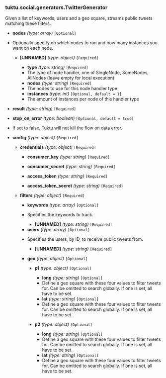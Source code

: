 ### tuktu.social.generators.TwitterGenerator
Given a list of keywords, users and a geo square, streams public tweets matching these filters.

  * **nodes** *(type: array)* `[Optional]`
  - Optionally specify on which nodes to run and how many instances you want on each node.

    * **[UNNAMED]** *(type: object)* `[Required]`

      * **type** *(type: string)* `[Required]`
      - The type of node handler, one of SingleNode, SomeNodes, AllNodes (leave empty for local execution)

      * **nodes** *(type: string)* `[Required]`
      - The nodes to use for this node handler type

      * **instances** *(type: int)* `[Optional, default = 1]`
      - The amount of instances per node of this handler type

  * **result** *(type: string)* `[Required]`

  * **stop_on_error** *(type: boolean)* `[Optional, default = true]`
  - If set to false, Tuktu will not kill the flow on data error.

  * **config** *(type: object)* `[Required]`

    * **credentials** *(type: object)* `[Required]`

      * **consumer_key** *(type: string)* `[Required]`

      * **consumer_secret** *(type: string)* `[Required]`

      * **access_token** *(type: string)* `[Required]`

      * **access_token_secret** *(type: string)* `[Required]`

    * **filters** *(type: object)* `[Required]`

      * **keywords** *(type: array)* `[Optional]`
      - Specifies the keywords to track.

        * **[UNNAMED]** *(type: string)* `[Required]`

      * **users** *(type: array)* `[Optional]`
      - Specifies the users, by ID, to receive public tweets from.

        * **[UNNAMED]** *(type: string)* `[Required]`

      * **geo** *(type: object)* `[Optional]`

        * **p1** *(type: object)* `[Optional]`

          * **long** *(type: string)* `[Optional]`
          - Define a geo square with these four values to filter tweets for. Can be omitted to search globally. If one is set, all have to be set.

          * **lat** *(type: string)* `[Optional]`
          - Define a geo square with these four values to filter tweets for. Can be omitted to search globally. If one is set, all have to be set.

        * **p2** *(type: object)* `[Optional]`

          * **long** *(type: string)* `[Optional]`
          - Define a geo square with these four values to filter tweets for. Can be omitted to search globally. If one is set, all have to be set.

          * **lat** *(type: string)* `[Optional]`
          - Define a geo square with these four values to filter tweets for. Can be omitted to search globally. If one is set, all have to be set.

